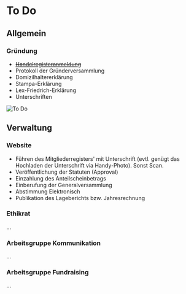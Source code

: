 # To Do 

## Allgemein

### Gründung

- <strike>[Handelregisteranmeldung](https://hra.zh.ch/dam/justiz_innern/hra/Praxis/Genossenschaft/geno_neueintragung/5250mb01.pdf.spooler.download.1392991641983.pdf/5250mb01.pdf)</strike>
- Protokoll der Gründerversammlung
- Domizilhaltererklärung
- Stampa-Erklärung
- Lex-Friedrich-Erklärung
- Unterschriften    

![To Do](https://user-images.githubusercontent.com/7697124/75988498-fc39d800-5ef1-11ea-91eb-f160de6c7a77.png)


## Verwaltung

### Website
- Führen des Mitgliederregisters' mit Unterschrift (evtl. genügt das Hochladen der Unterschrift via Handy-Photo). Sonst Scan.
- Veröffentlichung der Statuten (Approval)
- Einzahlung des Anteilscheinbetrags
- Einberufung der Generalversammlung
- Abstimmung Elektronisch
- Publikation des Lageberichts bzw. Jahresrechnung

### Ethikrat
...
### Arbeitsgruppe Kommunikation
...
### Arbeitsgruppe Fundraising
...
